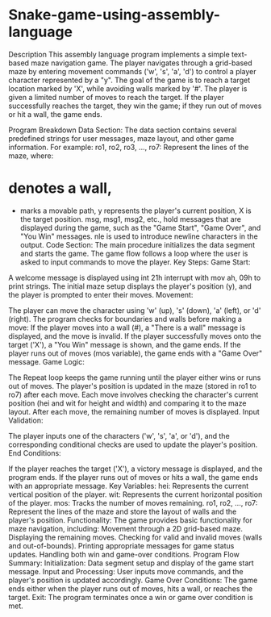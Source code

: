 # Snake-game-using-assembly-language

Description 
This assembly language program implements a simple text-based maze navigation game. The player navigates through a grid-based maze by entering movement commands ('w', 's', 'a', 'd') to control a player character represented by a "y". The goal of the game is to reach a target location marked by 'X', while avoiding walls marked by '#'. The player is given a limited number of moves to reach the target. If the player successfully reaches the target, they win the game; if they run out of moves or hit a wall, the game ends.

Program Breakdown
Data Section:
The data section contains several predefined strings for user messages, maze layout, and other game information. For example:
ro1, ro2, ro3, ..., ro7: Represent the lines of the maze, where:
# denotes a wall,
* marks a movable path,
y represents the player's current position,
X is the target position.
msg, msg1, msg2, etc., hold messages that are displayed during the game, such as the "Game Start", "Game Over", and "You Win" messages.
nle is used to introduce newline characters in the output.
Code Section:
The main procedure initializes the data segment and starts the game. The game flow follows a loop where the user is asked to input commands to move the player.
Key Steps:
Game Start:

A welcome message is displayed using int 21h interrupt with mov ah, 09h to print strings.
The initial maze setup displays the player's position (y), and the player is prompted to enter their moves.
Movement:

The player can move the character using 'w' (up), 's' (down), 'a' (left), or 'd' (right).
The program checks for boundaries and walls before making a move:
If the player moves into a wall (#), a "There is a wall" message is displayed, and the move is invalid.
If the player successfully moves onto the target ('X'), a "You Win" message is shown, and the game ends.
If the player runs out of moves (mos variable), the game ends with a "Game Over" message.
Game Logic:

The Repeat loop keeps the game running until the player either wins or runs out of moves.
The player's position is updated in the maze (stored in ro1 to ro7) after each move.
Each move involves checking the character's current position (hei and wit for height and width) and comparing it to the maze layout.
After each move, the remaining number of moves is displayed.
Input Validation:

The player inputs one of the characters ('w', 's', 'a', or 'd'), and the corresponding conditional checks are used to update the player's position.
End Conditions:

If the player reaches the target ('X'), a victory message is displayed, and the program ends.
If the player runs out of moves or hits a wall, the game ends with an appropriate message.
Key Variables:
hei: Represents the current vertical position of the player.
wit: Represents the current horizontal position of the player.
mos: Tracks the number of moves remaining.
ro1, ro2, ..., ro7: Represent the lines of the maze and store the layout of walls and the player's position.
Functionality:
The game provides basic functionality for maze navigation, including:
Movement through a 2D grid-based maze.
Displaying the remaining moves.
Checking for valid and invalid moves (walls and out-of-bounds).
Printing appropriate messages for game status updates.
Handling both win and game-over conditions.
Program Flow Summary:
Initialization: Data segment setup and display of the game start message.
Input and Processing: User inputs move commands, and the player's position is updated accordingly.
Game Over Conditions: The game ends either when the player runs out of moves, hits a wall, or reaches the target.
Exit: The program terminates once a win or game over condition is met.
